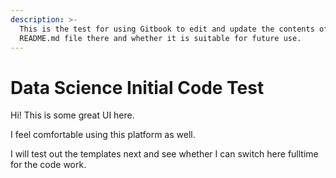 ```yaml
---
description: >-
  This is the test for using Gitbook to edit and update the contents of the
  README.md file there and whether it is suitable for future use.
---
```


# Data Science Initial Code Test

Hi! This is some great UI here.

I feel comfortable using this platform as well.

I will test out the templates next and see whether I can switch here fulltime for the code work.
